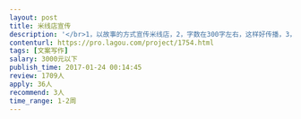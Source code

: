 ```yaml
---                
layout: post       
title: 米线店宣传           
description: '</br>1，以故事的方式宣传米线店，2，字数在300字左右，这样好传播，3，可以朋友圈转发就可以，不用搜集顾客资料，不用与顾客互动！4，可以适度的借鉴，夸张。</br>'     
contenturl: https://pro.lagou.com/project/1754.html      
tags: [文案写作]            
salary: 3000元以下          
publish_time: 2017-01-24 00:14:45         
review: 1709人                   
apply: 36人                   
recommend: 3人                   
time_range: 1-2周              
---                 
```

